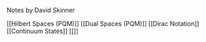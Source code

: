 Notes by David Skinner

[[Hilbert Spaces (PQM)]]
[[Dual Spaces (PQM)]]
[[Dirac Notation]]
[[Continuum States]]
[[]]
